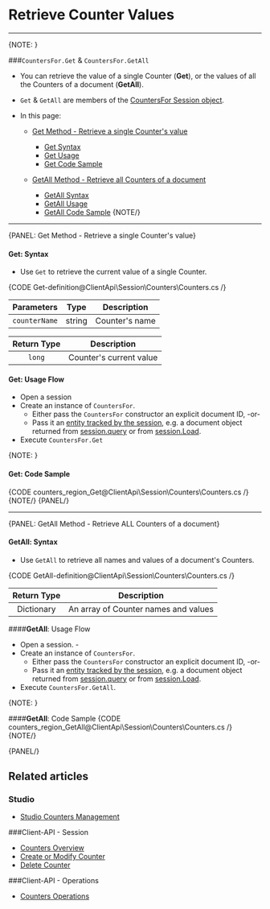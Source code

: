 # Retrieve Counter Values  
---

{NOTE: }

###`CountersFor.Get` & `CountersFor.GetAll`

* You can retrieve the value of a single Counter (**Get**), or the values of all the Counters of a document (**GetAll**).

* `Get` & `GetAll` are members of the [CountersFor Session object](../../../client-api/session/counters/overview#counter-methods-and-the--object).  

* In this page:  

  * [Get Method - Retrieve a single Counter's value](../../../client-api/session/counters/retrieve-counter-values#get-method---retrieve-a-single-counter)  
      - [Get Syntax](../../../client-api/session/counters/retrieve-counter-values#get-syntax)  
      - [Get Usage](../../../client-api/session/counters/retrieve-counter-values#get-usage-flow)  
      - [Get Code Sample](../../../client-api/session/counters/retrieve-counter-values#get-code-sample)  

  * [GetAll Method - Retrieve all Counters of a document](../../../client-api/session/counters/retrieve-counter-values#getall-method---retrieve-all-counters-of-a-document)  
      - [GetAll Syntax](../../../client-api/session/counters/retrieve-counter-values#getall-syntax)  
      - [GetAll Usage](../../../client-api/session/counters/retrieve-counter-values#getall-usage-flow)  
      - [GetAll Code Sample](../../../client-api/session/counters/retrieve-counter-values#getall-code-sample)
{NOTE/}

---

{PANEL: Get Method - Retrieve a single Counter's value}

#### Get: Syntax

* Use `Get` to retrieve the current value of a single Counter.  

{CODE Get-definition@ClientApi\Session\Counters\Counters.cs /}

| Parameters | Type | Description |
|:-------------:|:-------------:|:-------------:|
| `counterName` |  string | Counter's name |

| Return Type | Description |
|:-------------:|:-------------:|
| `long` | Counter's current value |

#### Get: Usage Flow

  - Open a session  
  - Create an instance of `CountersFor`.  
      - Either pass the `CountersFor` constructor an explicit document ID, -or-  
      - Pass it an [entity tracked by the session](../../../client-api/session/loading-entities), e.g. a document object returned from [session.query](../../../client-api/session/querying/how-to-query) or from [session.Load](../../../client-api/session/loading-entities#load).  
  - Execute `CountersFor.Get`

{NOTE: }

#### Get: Code Sample

{CODE counters_region_Get@ClientApi\Session\Counters\Counters.cs /}
{NOTE/}
{PANEL/}

---

{PANEL: GetAll Method - Retrieve ALL Counters of a document}

#### **GetAll**: Syntax
* Use `GetAll` to retrieve all names and values of a document's Counters.  

{CODE GetAll-definition@ClientApi\Session\Counters\Counters.cs /}

| Return Type |Description |
|:-------------:|:-------------:|
| Dictionary | An array of Counter names and values |

####**GetAll**: Usage Flow

  - Open a session.    - 
  - Create an instance of `CountersFor`.  
      - Either pass the `CountersFor` constructor an explicit document ID, -or-  
      - Pass it an [entity tracked by the session](../../../client-api/session/loading-entities), e.g. a document object returned from [session.query](../../../client-api/session/querying/how-to-query) or from [session.Load](../../../client-api/session/loading-entities#load).  
  - Execute `CountersFor.GetAll`.

{NOTE: }

####**GetAll**: Code Sample
{CODE counters_region_GetAll@ClientApi\Session\Counters\Counters.cs /}
{NOTE/}

{PANEL/}

## Related articles
### Studio
- [Studio Counters Management](../../../studio/database/documents/document-view/additional-features/counters#counters)  

###Client-API - Session
- [Counters Overview](../../../client-api/session/counters/overview)
- [Create or Modify Counter](../../../client-api/session/counters/create-or-modify)
- [Delete Counter](../../../client-api/session/counters/delete)

###Client-API - Operations
- [Counters Operations](../../../client-api/operations/counters/get-counters#operations--counters--how-to-get-counters)
